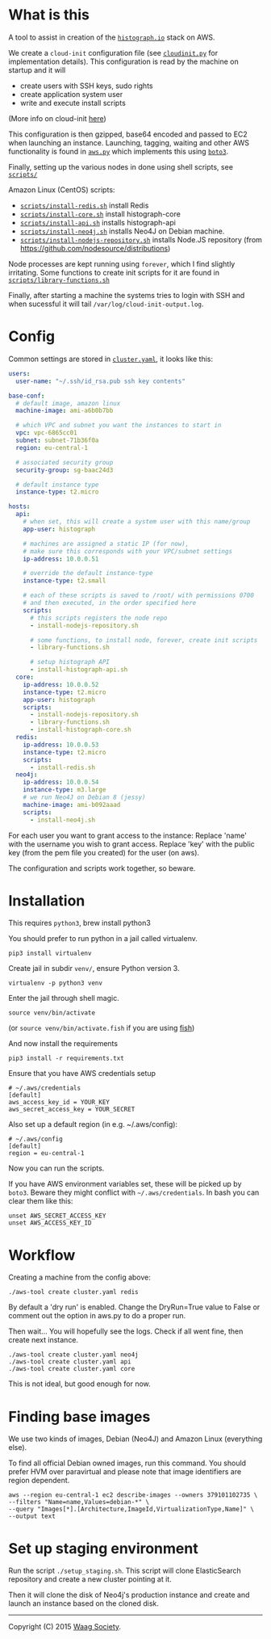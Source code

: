 # What is this

A tool to assist in creation of the
[`histograph.io`](https://histograph.io/) stack on AWS.

We create a `cloud-init` configuration file (see [`cloudinit.py`](cloudinit.py) for implementation details). This configuration is read by the machine on
startup and it will

- create users with SSH keys, sudo rights
- create application system user
- write and execute install scripts

(More info on cloud-init [here](https://cloudinit.readthedocs.org/en/latest/))

This configuration is then gzipped, base64 encoded and passed to EC2
when launching an instance. Launching, tagging, waiting and other AWS
functionality is found in [`aws.py`](aws.py) which implements this
using [`boto3`](http://boto3.readthedocs.org).

Finally, setting up the various nodes in done using shell scripts,
see [`scripts/`](scripts/)

Amazon Linux (CentOS) scripts:

- [`scripts/install-redis.sh`](scripts/install-redis.sh) install Redis
- [`scripts/install-core.sh`](scripts/install-core.sh) install histograph-core
- [`scripts/install-api.sh`](scripts/install-api.sh) installs histograph-api
- [`scripts/install-neo4j.sh`](scripts/install-neo4j.sh) installs Neo4J on Debian machine.
- [`scripts/install-nodejs-repository.sh`](scripts/install-nodejs-repository.sh) installs Node.JS repository (from https://github.com/nodesource/distributions)

Node processes are kept running using `forever`, which I find
slightly irritating. Some functions to create init scripts
for it are found in
[`scripts/library-functions.sh`](scripts/library-functions.sh)

Finally, after starting a machine the systems tries to login with SSH and
when sucessful it will tail `/var/log/cloud-init-output.log`.

# Config

Common settings are stored in [`cluster.yaml`](cluster.yaml),
it looks like this:

```yaml
users:
  user-name: "~/.ssh/id_rsa.pub ssh key contents"

base-conf:
  # default image, amazon linux
  machine-image: ami-a6b0b7bb

  # which VPC and subnet you want the instances to start in
  vpc: vpc-6865cc01
  subnet: subnet-71b36f0a
  region: eu-central-1

  # associated security group
  security-group: sg-baac24d3

  # default instance type
  instance-type: t2.micro

hosts:
  api:
    # when set, this will create a system user with this name/group
    app-user: histograph

    # machines are assigned a static IP (for now),
    # make sure this corresponds with your VPC/subnet settings
    ip-address: 10.0.0.51

    # override the default instance-type
    instance-type: t2.small

    # each of these scripts is saved to /root/ with permissions 0700
    # and then executed, in the order specified here
    scripts:
      # this scripts registers the node repo
      - install-nodejs-repository.sh

      # some functions, to install node, forever, create init scripts
      - library-functions.sh

      # setup histograph API
      - install-histograph-api.sh
  core:
    ip-address: 10.0.0.52
    instance-type: t2.micro
    app-user: histograph
    scripts:
      - install-nodejs-repository.sh
      - library-functions.sh
      - install-histograph-core.sh
  redis:
    ip-address: 10.0.0.53
    instance-type: t2.micro
    scripts:
      - install-redis.sh
  neo4j:
    ip-address: 10.0.0.54
    instance-type: m3.large
    # we run Neo4J on Debian 8 (jessy)
    machine-image: ami-b092aaad
    scripts:
      - install-neo4j.sh
```

For each user you want to grant access to the instance:
Replace 'name' with the username you wish to grant access.
Replace 'key' with the public key (from the pem file you created) for the user (on aws).

The configuration and scripts work together, so beware.

# Installation

This requires `python3`,
	brew install python3

You should prefer to run python in a jail called virtualenv.

	pip3 install virtualenv

Create jail in subdir `venv/`, ensure Python version 3.

	virtualenv -p python3 venv

Enter the jail through shell magic.

	source venv/bin/activate

(or `source venv/bin/activate.fish` if you are using
   [fish](http://fishshell.com))

And now install the requirements

	pip3 install -r requirements.txt

Ensure that you have AWS credentials setup

	# ~/.aws/credentials
	[default]
	aws_access_key_id = YOUR_KEY
	aws_secret_access_key = YOUR_SECRET

Also set up a default region (in e.g. ~/.aws/config):

	# ~/.aws/config
	[default]
	region = eu-central-1

Now you can run the scripts.

If you have AWS environment variables set, these will be picked up by `boto3`.
Beware they might conflict with `~/.aws/credentials`.
In bash you can clear them like this:

	unset AWS_SECRET_ACCESS_KEY
	unset AWS_ACCESS_KEY_ID

# Workflow

Creating a machine from the config above:

    ./aws-tool create cluster.yaml redis

By default a 'dry run' is enabled.
Change the DryRun=True value to False or comment out the option in aws.py to do a proper run.

Then wait... You will hopefully see the logs.
Check if all went fine, then create next instance.

    ./aws-tool create cluster.yaml neo4j
    ./aws-tool create cluster.yaml api
    ./aws-tool create cluster.yaml core

This is not ideal, but good enough for now.

# Finding base images

We use two kinds of images, Debian (Neo4J) and Amazon Linux (everything else).

To find all official Debian owned images, run this command.
You should prefer HVM over paravirtual and please note that image
identifiers are region dependent.

	aws --region eu-central-1 ec2 describe-images --owners 379101102735 \
    --filters "Name=name,Values=debian-*" \
    --query "Images[*].[Architecture,ImageId,VirtualizationType,Name]" \
    --output text

# Set up staging environment

Run the script `./setup_staging.sh`. This script will clone ElasticSearch repository and create a new cluster pointing at it.

Then it will clone the disk of Neo4j's production instance and create and launch an instance based on the cloned disk.




---

Copyright (C) 2015 [Waag Society](http://waag.org).
